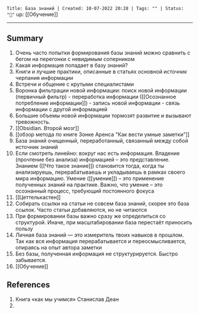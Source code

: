 `Title: База знаний | Created: 10-07-2022 20:28 | Tags: "" | Status: "🌱"`
up: [[Обучение]] 
__________


## Summary
1. Очень часто попытки формирования базы знаний можно сравнить с бегом на перегонки с невидимым соперником
2. Какая информация попадает в базу знаний?
3. Книги и лучшие практики, описанные в статьях основной источник черпания информации
4. Встречи и общение с крутыми специалистами
5. Воронка фильтрации новой информации: поиск новой информации (первичный фильтр) - переработка информации ([[Осознанное потребление информации]]) - запись новой информации - связь информации с другой информацией
6. Большие объемы новой информации тормозят развитие и вызывают тревожность. 
7. [[Obsidian. Второй мозг]]
8. [[обзор метода по книге Зонке Аренса "Как вести умные заметки"]]
9. База знаний очищенный, переработанный, связанный между собой источник знаний
10. Если смотреть линейно: вокруг нас есть информация. Владение (прочтение без анализа) информацией – это представление. Знанием ([[Что такое знание]]) становится тогда, когда ты анализируешь, перерабатываешь и укладываешь в рамках своего мира информацию. Умение ([[умение]]) – это применение полученных знаний на практике. Важно, что умение – это осознанный процесс, требующий постоянного фокуса
12. [[Цеттелькастен]] 
13. Собирать ссылки на статьи не совсем база знаний, скорее это база ссылок. Часто статьи добавляются, но не читаются
14. При формировании базы важно сразу же определиться со структурой. Иначе, при масштабировании база перестаёт приносить пользу
15. Личная база знаний — это измеритель твоих навыков в прошлом. Так как вся информация перерабатывается и переосмысливается, опираясь на опыт автора заметки
16. Без базы, полученная информация не структурируется. Быстро забывается.
17. [[Обучение]] 

## References
1. Книга «как мы учимся» Станислав Деан
2. 


